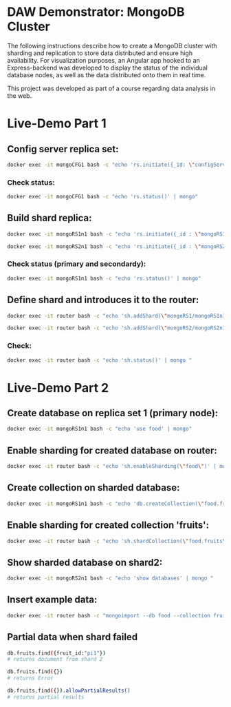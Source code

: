 # DAW Demonstrator: MongoDB Cluster
The following instructions describe how to create a MongoDB cluster with sharding and replication to store data distributed and ensure high availability. For visualization purposes, an Angular app hooked to an Express-backend was developed to display the status of the individual database nodes, as well as the data distributed onto them in real time.

This project was developed as part of a course regarding data analysis in the web.
# Live-Demo Part 1

## Config server replica set:
```bash
docker exec -it mongoCFG1 bash -c "echo 'rs.initiate({_id: \"configServerRS\",configsvr: true, members: [{ _id : 0, host : \"mongoCFG1\" },{ _id : 1, host : \"mongoCFG2\" }, { _id : 2, host : \"mongoCFG3\" }]})' | mongo"
```

### Check status:
```bash
docker exec -it mongoCFG1 bash -c "echo 'rs.status()' | mongo"
```

## Build shard replica:
```bash
docker exec -it mongoRS1n1 bash -c "echo 'rs.initiate({_id : \"mongoRS1\", members: [{ _id : 0, host : \"mongoRS1n1\" },{ _id : 1, host : \"mongoRS1n2\" },{ _id : 2, host : \"mongoRS1n3\" }]})' | mongo"

docker exec -it mongoRS2n1 bash -c "echo 'rs.initiate({_id : \"mongoRS2\", members: [{ _id : 0, host : \"mongoRS2n1\" },{ _id : 1, host : \"mongoRS2n2\" },{ _id : 2, host : \"mongoRS2n3\" }]})' | mongo"
```

### Check status (primary and secondardy):
```bash
docker exec -it mongoRS1n1 bash -c "echo 'rs.status()' | mongo"
```

## Define shard and introduces it to the router:
```bash
docker exec -it router bash -c "echo 'sh.addShard(\"mongoRS1/mongoRS1n1\")' | mongo "

docker exec -it router bash -c "echo 'sh.addShard(\"mongoRS2/mongoRS2n1\")' | mongo "
```

### Check:
```bash
docker exec -it router bash -c "echo 'sh.status()' | mongo "
```

# Live-Demo Part 2

## Create database on replica set 1 (primary node):
```bash
docker exec -it mongoRS1n1 bash -c "echo 'use food' | mongo"
```

## Enable sharding for created database on router:
```bash
docker exec -it router bash -c "echo 'sh.enableSharding(\"food\")' | mongo "
```

## Create collection on sharded database:
```bash
docker exec -it mongoRS1n1 bash -c "echo 'db.createCollection(\"food.fruits\")' | mongo "
```

## Enable sharding for created collection 'fruits':
```bash
docker exec -it router bash -c "echo 'sh.shardCollection(\"food.fruits\", {\"fruit_id\" : \"hashed\"})' | mongo "
```

## Show sharded database on shard2:
```bash
docker exec -it mongoRS2n1 bash -c "echo 'show databases' | mongo "
```

## Insert example data:
```bash
docker exec -it router bash -c "mongoimport --db food --collection fruits --file ./var/www/html/fruitExample.json"
```

## Partial data when shard failed
```bash
db.fruits.find({fruit_id:"pi1"})
# returns document from shard 2

db.fruits.find({})
# returns Error

db.fruits.find({}).allowPartialResults()
# returns partial results
```